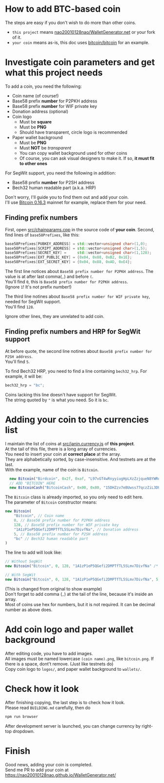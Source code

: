 # How to add BTC-based coin
The steps are easy if you don't wish to do more than other coins.

- `this project` means [nao20010128nao/WalletGenerator.net](https://github.com/nao20010128nao/WalletGenerator.net) or your fork of it.
- `your coin` means as-is, this doc uses [bitcoin/bitcoin](https://github.com/bitcoin/bitcoin/blob/v0.16.3) for an example.

# Investigate coin parameters and get what this project needs
To add a coin, you need the following:
- Coin name (of course!)
- Base58 prefix **number** for P2PKH address
- Base58 prefix **number** for WIF private key
- Donation address (optional)
- Coin logo
  - Must be **square**
  - Must be **PNG**
  - Should have transparent, circle logo is recommended
- Paper wallet background
  - Must be **PNG**
  - Must **NOT** be *transparent*
  - You can copy wallet background used for other coins
  - Of course, you can ask visual designers to make it. If so, **it must fit to other ones**

For SegWit support, you need the following in addition:
- Base58 prefix **number** for P2SH address
- Bech32 human readable part (a.k.a. HRP)

Don't worry, I'll guide you to find them out and add your coin.    
I'll use [Bitcoin 0.16.3](https://github.com/bitcoin/bitcoin/tree/v0.16.3/) mainnet for example, replace them for your need.

## Finding prefix numbers
First, open [src/chainparams.cpp](https://github.com/bitcoin/bitcoin/blob/v0.16.3/src/chainparams.cpp) in the source code of **your coin**.
Second, find lines of `base58Prefixes`, like this:

```cpp
base58Prefixes[PUBKEY_ADDRESS] = std::vector<unsigned char>(1,0);
base58Prefixes[SCRIPT_ADDRESS] = std::vector<unsigned char>(1,5);
base58Prefixes[SECRET_KEY] =     std::vector<unsigned char>(1,128);
base58Prefixes[EXT_PUBLIC_KEY] = {0x04, 0x88, 0xB2, 0x1E};
base58Prefixes[EXT_SECRET_KEY] = {0x04, 0x88, 0xAD, 0xE4};
```

The first line notices about `Base58 prefix number for P2PKH address`. The value is at after last comma(`,`) and before `(`.    
You'll find `0`, this is `Base58 prefix number for P2PKH address`.    
(Ignore `1`! It's not prefix number!)    

The third line notines about `Base58 prefix number for WIF private key`, needed for SegWit support.    
You'll find `128`.    

Ignore other lines, they are unrelated to add coin.

## Finding prefix numbers and HRP for SegWit support
At before quote, the second line notines about `Base58 prefix number for P2SH address`.    
You'll find `5`.    

To find Bech32 HRP, you need to find a line containing `bech32_hrp`. For example, it will be:

```cpp
bech32_hrp = "bc";
```

Coins lacking this line doesn't have support for SegWit.    
The string quoted by `"` is what you need. So it is `bc`.

# Adding your coin to the currencies list
I maintain the list of coins at [src/janin.currency.js](https://github.com/nao20010128nao/WalletGenerator.net/blob/master/src/janin.currency.js) of **this project**.    
At the tail of this file, there is a long array of currencies.    
You need to insert your coin at **correct place** at the array.    
They are alphabetically sorted, by case-insensitive. And testnets are at the last.   
With the example, name of the coin is `Bitcoin`.    

```javascript
  new Bitcoin("Birdcoin", 0x2f, 0xaf, "L97vGT4wRnyyiugHpLXzZzjqueN8YWRdRJ"),
  // ADD "BITCOIN" HERE
  new BitcoinCash("BitcoinCash", 0x00, 0x80, "15DHZzv7eBUwss77qczZiL3DUEZLjDYhbM"),
```

The `Bitcoin` class is already imported, so you only need to edit here.    
The parameter of `Bitcoin` constructor means: 

```javascript
new Bitcoin(
    "Bitcoin", // Coin name
    0, // Base58 prefix number for P2PKH address
    128, // Base58 prefix number for WIF private key
    "1A1zP1eP5QGefi2DMPTfTL5SLmv7DivfNa", // Donation address
    5, // Base58 prefix number for P2SH address
    "bc" // Bech32 human readable part
)
```

The line to add will look like:

```javascript
// Without SegWit
new Bitcoin("Bitcoin", 0, 128, "1A1zP1eP5QGefi2DMPTfTL5SLmv7DivfNa" /* omit last 2 parameters */),

// With SegWit
new Bitcoin("Bitcoin", 0, 128, "1A1zP1eP5QGefi2DMPTfTL5SLmv7DivfNa", 5, "bc"),
```

(This is changed from original to show example)    
Don't forget to add comma (`,`) at the tail of the line, because it's inside an array.    
Most of coins use hex for numbers, but it is not required. It can be decimal number as above does.

# Add coin logo and paper wallet background
After editing code, you have to add images.    
All images must be named lowercase `(coin name).png`, like `bitcoin.png`. If there is a space, dont't remove. (Just like testnets do)    
Copy coin logo to `logos/`, and paper wallet background to `wallets/`.

# Check how it look
After finishing copying, the last step is to check how it look.    
Please read `BUILDING.md` carefully, then do

```bash
npm run browser
```

After development server is launched, you can change currency by right-top dropdown.

# Finish
Good news, adding your coin is completed.    
Send me PR to add your coin at https://nao20010128nao.github.io/WalletGenerator.net/